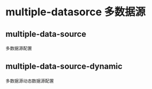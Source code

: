 # multiple-datasorce 多数据源
## multiple-data-source
```
多数据源配置
```
## multiple-data-source-dynamic
```
多数据源动态数据源配置
```
